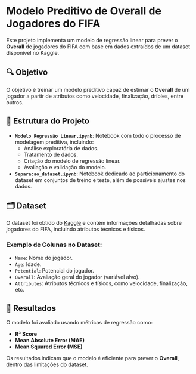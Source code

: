# Modelo Preditivo de Overall de Jogadores do FIFA

Este projeto implementa um modelo de regressão linear para prever o **Overall** de jogadores do FIFA com base em dados extraídos de um dataset disponível no Kaggle. 

## 🔍 Objetivo
O objetivo é treinar um modelo preditivo capaz de estimar o **Overall** de um jogador a partir de atributos como velocidade, finalização, dribles, entre outros.

## 📂 Estrutura do Projeto
- **`Modelo Regressão Linear.ipynb`**: Notebook com todo o processo de modelagem preditiva, incluindo:
  - Análise exploratória de dados.
  - Tratamento de dados.
  - Criação do modelo de regressão linear.
  - Avaliação e validação do modelo.
- **`Separacao_dataset.ipynb`**: Notebook dedicado ao particionamento do dataset em conjuntos de treino e teste, além de possíveis ajustes nos dados.

## 🗂️ Dataset
O dataset foi obtido do [Kaggle](https://www.kaggle.com/) e contém informações detalhadas sobre jogadores do FIFA, incluindo atributos técnicos e físicos.

### Exemplo de Colunas no Dataset:
- `Name`: Nome do jogador.
- `Age`: Idade.
- `Potential`: Potencial do jogador.
- `Overall`: Avaliação geral do jogador (variável alvo).
- `Attributes`: Atributos técnicos e físicos, como velocidade, finalização, etc.

## 🧪 Resultados
O modelo foi avaliado usando métricas de regressão como:
- **R² Score**
- **Mean Absolute Error (MAE)**
- **Mean Squared Error (MSE)**

Os resultados indicam que o modelo é eficiente para prever o **Overall**, dentro das limitações do dataset.

